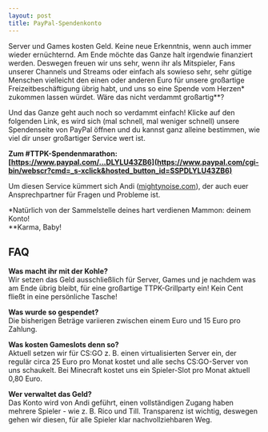 ```yaml
---
layout: post
title: PayPal-Spendenkonto
---
```



Server und Games kosten Geld. Keine neue Erkenntnis, wenn auch immer wieder ernüchternd. Am Ende möchte das Ganze halt irgendwie finanziert werden. Deswegen freuen wir uns sehr, wenn ihr als Mitspieler, Fans unserer Channels und Streams oder einfach als sowieso sehr, sehr gütige Menschen vielleicht den einen oder anderen Euro für unsere großartige Freizeitbeschäftigung übrig habt, und uns so eine Spende vom Herzen* zukommen lassen würdet. Wäre das nicht verdammt großartig**?

Und das Ganze geht auch noch so verdammt einfach! Klicke auf den folgenden Link, es wird sich (mal schnell, mal weniger schnell) unsere Spendenseite von PayPal öffnen und du kannst ganz alleine bestimmen, wie viel dir unser großartiger Service wert ist.  

**Zum #TTPK-Spendenmarathon: [https://www.paypal.com/...DLYLU43ZB6](https://www.paypal.com/cgi-bin/webscr?cmd=_s-xclick&hosted_button_id=SSPDLYLU43ZB6)**  

Um diesen Service kümmert sich Andi ([mightynoise.com](http://www.mightynoise.com)), der auch euer Ansprechpartner für Fragen und Probleme ist.

*Natürlich von der Sammelstelle deines hart verdienen Mammon: deinem Konto!  
**Karma, Baby!  

## FAQ

**Was macht ihr mit der Kohle?**  
Wir setzen das Geld ausschließlich für Server, Games und je nachdem was am Ende übrig bleibt, für eine großartige TTPK-Grillparty ein! Kein Cent fließt in eine persönliche Tasche!  

**Was wurde so gespendet?**  
Die bisherigen Beträge variieren zwischen einem Euro und 15 Euro pro Zahlung.  

**Was kosten Gameslots denn so?**  
Aktuell setzen wir für CS:GO z. B. einen virtualisierten Server ein, der regulär circa 25 Euro pro Monat kostet und alle sechs CS:GO-Server von uns schaukelt. Bei Minecraft kostet uns ein Spieler-Slot pro Monat aktuell 0,80 Euro.  

**Wer verwaltet das Geld?**  
Das Konto wird von Andi geführt, einen vollständigen Zugang haben mehrere Spieler - wie z. B. Rico und Till. Transparenz ist wichtig, deswegen gehen wir diesen, für alle Spieler klar nachvollziehbaren Weg.  